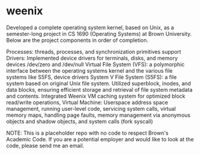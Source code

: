 # weenix

Developed a complete operating system kernel, based on Unix, as a semester-long project in CS 1690 (Operating Systems) at Brown University. Below are the project components in order of completion.

Processes: threads, processes, and synchronization primitives support
Drivers: Implemented device drivers for terminals, disks, and memory devices /dev/zero and /dev/null
Virtual File System (VFS): a polymorphic interface between the operating systems kernel and the various file systems like S5FS, device drivers
System V File System (S5FS): a file system based on original Unix file system. Utilized superblock, inodes, and data blocks, ensuring efficient storage and retrieval of file system metadata and contents. Integrated Weenix VM caching system for optimized block read/write operations,
Virtual Machine: Userspace address space management, running user-level code, servicing system calls, virtual memory maps, handling page faults, memory management via anonymous objects and shadow objects, and system calls (fork syscall)

NOTE: This is a placeholder repo with no code to respect Brown's Academic Code. If you are a potential employer and would like to look at the code, please send me an email.
